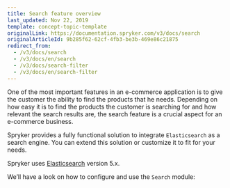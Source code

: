 ```yaml
---
title: Search feature overview
last_updated: Nov 22, 2019
template: concept-topic-template
originalLink: https://documentation.spryker.com/v3/docs/search
originalArticleId: 9b285f62-62cf-4fb3-be3b-469e86c21875
redirect_from:
  - /v3/docs/search
  - /v3/docs/en/search
  - /v3/docs/search-filter
  - /v3/docs/en/search-filter
---
```


One of the most important features in an e-commerce application is to give the customer the ability to find the products that he needs. Depending on how easy it is to find the products the customer is searching for and how relevant the search results are, the search feature is a crucial aspect for an e-commerce business.

Spryker provides a fully functional solution to integrate `Elasticsearch` as a search engine. You can extend this solution or customize it to fit for your needs.

Spryker uses [Elasticsearch](https://www.elastic.co/products/elasticsearch) version 5.x.

We’ll have a look on how to configure and use the `Search` module:
